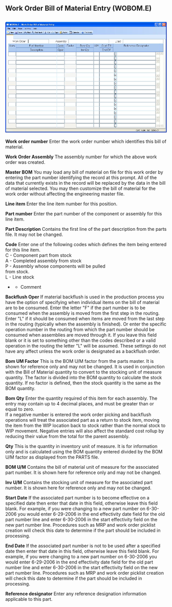 ##  Work Order Bill of Material Entry (WOBOM.E)

<PageHeader />

##

![](./WOBOM-E-1.jpg)

**Work order number** Enter the work order number which identifies this bill
of material.  
  
**Work Order Assembly** The assembly number for which the above work order was
created.  
  
**Master BOM** You may load any bill of material on file for this work order
by entering the part number identifying the record at this prompt. All of the
data that currently exists in the record will be replaced by the data in the
bill of material selected. You may then customize the bill of material for the
work order without affecting the engineering master file.  
  
**Line item** Enter the line item number for this position.  
  
**Part number** Enter the part number of the component or assembly for this
line item.  
  
**Part Description** Contains the first line of the part description from the
parts file. It may not be changed.  
  
**Code** Enter one of the following codes which defines the item being entered
for this line item.  
C - Component part from stock  
A - Completed assembly from stock  
P - Assembly whose components will be pulled  
from stock.  
L - Line stock  
* - Comment   
  
**Backflush Oper** If material backflush is used in the production process you
have the option of specifying when individual items on the bill of material
are to be consumed. Enter the letter "F" if the part number is to be consumed
when the assembly is moved from the first step in the routing. Enter "L" if it
should be consumed when items are moved from the last step in the routing
(typically when the assembly is finished). Or enter the specific operation
number in the routing from which the part number should be consumed when
assemblies are moved through it. If you leave this field blank or it is set to
something other than the codes described or a valid operation in the routing
the letter "L" will be assumed. These settings do not have any affect unless
the work order is designated as a backflush order.  
  
**Bom UM Factor** This is the BOM U/M factor from the parts master. It is
shown for reference only and may not be changed. It is used in conjunction
with the Bill of Material quantity to convert to the stocking unit of measure
quantity. The factor is divided into the BOM quantity to calculate the stock
quantity. If no factor is defined, then the stock quantity is the same as the
BOM quantity.  
  
**Bom Qty** Enter the quantity required of this item for each assembly. The
entry may contain up to 4 decimal places, and must be greater than or equal to
zero.  
If a negative number is entered the work order picking and backflush
operations will treat the associated part as a return to stock item, moving
the item from the WIP location back to stock rather than the normal stock to
WIP movement. Negative entries will also affect the standard cost rollup by
reducing their value from the total for the parent assembly.  
  
**Qty** This is the quantity in inventory unit of measure. It is for
information only and is calculated using the BOM quantity entered divided by
the BOM U/M factor as displayed from the PARTS file.  
  
**BOM U/M** Contains the bill of material unit of measure for the associated
part number. It is shown here for reference only and may not be changed.  
  
**Inv U/M** Contains the stocking unit of measure for the associated part
number. It is shown here for reference only and may not be changed.  
  
**Start Date** If the associated part number is to become effective on a
specified date then enter that date in this field, otherwise leave this field
blank. For example, if you were changing to a new part number on 6-30-2006 you
would enter 6-29-2006 in the end effectivity date field for the old part
number line and enter 6-30-2006 in the start effectivity field on the new part
number line. Procedures such as MRP and work order picklist creation will
check this date to determine if the part should be included in processing.  
  
**End Date** If the associated part number is not to be used after a specified
date then enter that date in this field, otherwise leave this field blank. For
example, if you were changing to a new part number on 6-30-2006 you would
enter 6-29-2006 in the end effectivity date field for the old part number line
and enter 6-30-2006 in the start effectivity field on the new part number
line. Procedures such as MRP and work order picklist creation will check this
date to determine if the part should be included in processing.  
  
**Reference designator** Enter any reference designation information
applicable to this part.  
  
  
<badge text= "Version 8.10.57" vertical="middle" />

<PageFooter />